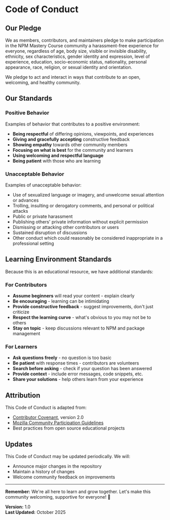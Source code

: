 # Code of Conduct

## Our Pledge

We as members, contributors, and maintainers pledge to make participation in the NPM Mastery Course community a harassment-free experience for everyone, regardless of age, body size, visible or invisible disability, ethnicity, sex characteristics, gender identity and expression, level of experience, education, socio-economic status, nationality, personal appearance, race, religion, or sexual identity and orientation.

We pledge to act and interact in ways that contribute to an open, welcoming, and healthy community.

## Our Standards

### Positive Behavior

Examples of behavior that contributes to a positive environment:

- **Being respectful** of differing opinions, viewpoints, and experiences
- **Giving and gracefully accepting** constructive feedback
- **Showing empathy** towards other community members
- **Focusing on what is best** for the community and learners
- **Using welcoming and respectful language**
- **Being patient** with those who are learning

### Unacceptable Behavior

Examples of unacceptable behavior:

- Use of sexualized language or imagery, and unwelcome sexual attention or advances
- Trolling, insulting or derogatory comments, and personal or political attacks
- Public or private harassment
- Publishing others' private information without explicit permission
- Dismissing or attacking other contributors or users
- Sustained disruption of discussions
- Other conduct which could reasonably be considered inappropriate in a professional setting

## Learning Environment Standards

Because this is an educational resource, we have additional standards:

### For Contributors

- **Assume beginners** will read your content - explain clearly
- **Be encouraging** - learning can be intimidating
- **Provide constructive feedback** - suggest improvements, don't just criticize
- **Respect the learning curve** - what's obvious to you may not be to others
- **Stay on topic** - keep discussions relevant to NPM and package management

### For Learners

- **Ask questions freely** - no question is too basic
- **Be patient** with response times - contributors are volunteers
- **Search before asking** - check if your question has been answered
- **Provide context** - include error messages, code snippets, etc.
- **Share your solutions** - help others learn from your experience


## Attribution

This Code of Conduct is adapted from:
- [Contributor Covenant](https://www.contributor-covenant.org), version 2.0
- [Mozilla Community Participation Guidelines](https://www.mozilla.org/en-US/about/governance/policies/participation/)
- Best practices from open source educational projects

## Updates

This Code of Conduct may be updated periodically. We will:
- Announce major changes in the repository
- Maintain a history of changes
- Welcome community feedback on improvements

---

**Remember:** We're all here to learn and grow together. Let's make this community welcoming, supportive for everyone! 🌟

**Version:** 1.0  
**Last Updated:** October 2025